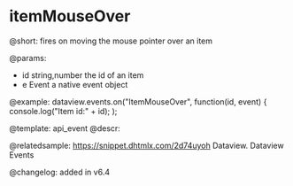 itemMouseOver
=============

@short: fires on moving the mouse pointer over an item 

@params:
- id 	string,number 		the id of an item
- e 	Event 				a native event object



@example:
dataview.events.on("ItemMouseOver", function(id, event) {
    console.log("Item id:" + id);
);


@template: api_event
@descr:

@relatedsample:
https://snippet.dhtmlx.com/2d74uyoh	Dataview. Dataview Events

@changelog: added in v6.4
